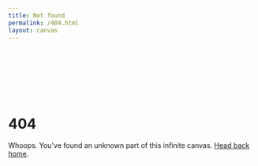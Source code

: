 ```yaml
---
title: Not found
permalink: /404.html
layout: canvas
---
```


<div class="container">
  <svg width="96" height="96" viewBox="0 0 128 128" fill="none" xmlns="http://www.w3.org/2000/svg">
  <path d="M-4.36441e-06 102.115C-1.95401e-06 88.3294 11.1757 77.1537 24.9615 77.1538V77.1538C38.7474 77.1538 49.9231 88.3294 49.9231 102.115V102.115C49.9231 115.901 38.7474 127.077 24.9615 127.077V127.077C11.1757 127.077 -6.77481e-06 115.901 -4.36441e-06 102.115V102.115Z" fill="var(--color-ax-1)"/>
  <path d="M77.1538 24.9615C77.1538 11.1757 88.3295 1.95401e-06 102.115 4.36441e-06V4.36441e-06C115.901 6.77481e-06 127.077 11.1757 127.077 24.9615V24.9615C127.077 38.7474 115.901 49.9231 102.115 49.9231V49.9231C88.3295 49.9231 77.1538 38.7474 77.1538 24.9615V24.9615Z" fill="var(--color-ax-1)"/>
  <path fill-rule="evenodd" clip-rule="evenodd" d="M63.5386 104.102C63.5385 81.6995 81.699 63.539 104.101 63.539H113.462V82.2601H104.101C92.0384 82.2601 82.2597 92.0389 82.2597 104.102L82.2598 113.462L63.5386 113.462L63.5386 104.102Z" fill="var(--color-ax-1)"/>
  </svg>

  <h1>404</h1>

  <p>Whoops. You've found an unknown part of this infinite canvas. <a href="/">Head back home</a>.</p>
</div>
